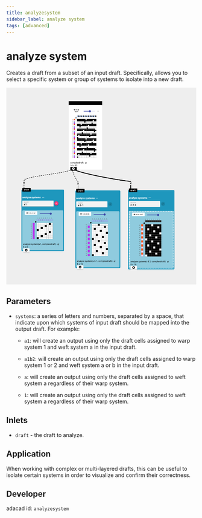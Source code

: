 ```yaml
---
title: analyzesystem
sidebar_label: analyze system
tags: [advanced]
---
```

# analyze system
Creates a draft from a subset of an input draft. Specifically, allows you to select a specific system or group of systems to isolate into a new draft. 

![file](./img/analyzesystem.png)


## Parameters
- `systems`: a series of letters and numbers, separated by a space, that indicate upon which systems of input draft should be mapped into the output draft. For example:

    - `a1`: will create an output using only the draft cells assigned to warp system 1 and weft system a in the input draft. 

    -  `a1b2`: will create an output using only the draft cells assigned to warp system 1 or 2 and weft system a or b in the input draft. 

    - `a`: will create an output using only the draft cells assigned to weft system a regardless of their warp system. 

    - `1`: will create an output using only the draft cells assigned to weft system a regardless of their warp system. 


## Inlets
- `draft` - the draft to analyze. 

## Application
When working with complex or multi-layered drafts, this can be useful to isolate certain systems in order to visualize and confirm their correctness. 

## Developer
adacad id: `analyzesystem`
